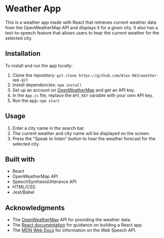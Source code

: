 # Weather App

This is a weather app made with React that retrieves current weather data from the OpenWeatherMap API and displays it for a given city. It also has a text-to-speech feature that allows users to hear the current weather for the selected city.

## Installation

To install and run the app locally:

1. Clone the repository: `git clone https://github.com/Alex-003/weather-app.git`
2. Install dependencies: `npm install`
3. Set up an account on [OpenWeatherMap](https://openweathermap.org/) and get an API key.
4. In the `App.js` file, replace the `API_KEY` variable with your own API key.
5. Run the app: `npm start`

## Usage

1. Enter a city name in the search bar.
2. The current weather and city name will be displayed on the screen.
3. Press the "Speak to listen" button to hear the weather forecast for the selected city.

## Built with

- React
- OpenWeatherMap API
- SpeechSynthesisUtterance API
- HTML/CSS
- Jest/Babel

## Acknowledgments

- The [OpenWeatherMap](https://openweathermap.org/) API for providing the weather data.
- The [React documentation](https://reactjs.org/docs/getting-started.html) for guidance on building a React app.
- The [MDN Web Docs](https://developer.mozilla.org/en-US/docs/Web/API/Web_Speech_API) for information on the Web Speech API.
